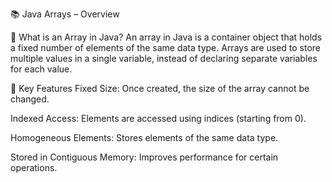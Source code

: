 📚 Java Arrays – Overview

🔢 What is an Array in Java?
An array in Java is a container object that holds a fixed number of elements of the same data type. Arrays are used to store multiple values in a single variable, instead of declaring separate variables for each value.

🧱 Key Features
Fixed Size: Once created, the size of the array cannot be changed.

Indexed Access: Elements are accessed using indices (starting from 0).

Homogeneous Elements: Stores elements of the same data type.

Stored in Contiguous Memory: Improves performance for certain operations.


